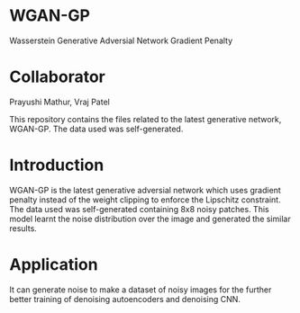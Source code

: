 # WGAN-GP
Wasserstein Generative Adversial Network Gradient Penalty

# Collaborator
Prayushi Mathur, Vraj Patel

This repository contains the files related to the latest generative network, WGAN-GP. The data used was self-generated.

# Introduction
WGAN-GP is the latest generative adversial network which uses gradient penalty instead of the weight clipping to enforce the Lipschitz constraint. The data used was self-generated containing 8x8 noisy patches. This model learnt the noise distribution over the image and generated the similar results.

# Application
It can generate noise to make a dataset of noisy images for the further better training of denoising autoencoders and denoising CNN.
